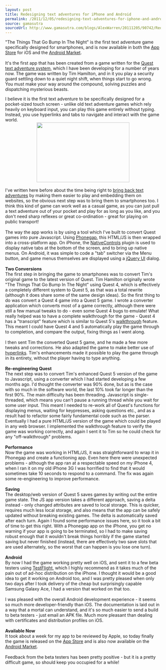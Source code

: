 ```yaml
---
layout: post
title: Redesigning text adventures for iPhone and Android
permalink: /2011/12/05/redesigning-text-adventures-for-iphone-and-android/
source: gamasutra
sourceUrl: http://www.gamasutra.com/blogs/AlexWarren/20111205/90742/Redesigning_text_adventures_for_iPhone_and_Android.php
---
```


<p>"The Things That Go Bump In The Night" is the first text adventure game specifically designed for smartphones, and is now available in both the <a href="http://itunes.apple.com/us/app/the-things-that-go-bump-in/id483544547?ls=1&mt=8">App Store</a> for iOS and the <a href="https://market.android.com/details?id=com.axeuk.android.bump">Android Market</a>.<br />
<br />
It&#39;s the first app that has been created from a game written for the <a href="http://www.textadventures.co.uk/quest/">Quest text adventure system</a>, which I have been developing for a number of years now. The game was written by Tim Hamilton, and in it you play a security guard settling down to a quiet night shift, when things start to go wrong. You must make your way around the compound, solving puzzles and dispatching mysterious beasts.</p>

<p>I believe it is the first text adventure to be specifically designed for a pocket-sized touch screen - unlike old text adventure games which rely heavily on keyboard input, you can play this game entirely without typing. Instead, you use hyperlinks and tabs to navigate and interact with the game world.<br />
 <a href="/images/2011/www.textadventures.co.uk-wp-content-uploads-2011-11-bump.png"><img alt="" class="aligncenter" height="194" src="/images/2011/www.textadventures.co.uk-wp-content-uploads-2011-11-bump-300x194.png" style="display: block; margin-left: auto; margin-right: auto;" title="iPhone screenshots" width="300" /></a> <br />
I&#39;ve written here before about the time being right to <a href="http://www.gamasutra.com/blogs/AlexWarren/20110905/8342/Reinventing_text_adventure_games_for_the_modern_web.php">bring back text adventures</a> by making them easier to play and embedding them on websites, so the obvious next step was to bring them to smartphones too. I think this kind of game can work well as a casual game, as you can just pull a text adventure out of your pocket and play for as long as you like, and you don&#39;t need sharp reflexes or great co-ordination - great for playing on public transport! <br />
<br />
The way the app works is by using a tool which I&#39;ve built to convert Quest games into pure Javascript. Using <a href="http://www.phonegap.com">Phonegap</a>, this HTML/JS is then wrapped into a cross-platform app. On iPhone, the <a href="https://github.com/phonegap/phonegap-plugins/tree/master/iPhone/NativeControls">NativeControls</a> plugin is used to display native tabs at the bottom of the screen, and to bring up native menus. On Android, it was simple to code a "tab" switcher via the Menu button, and game menus themselves are displayed using a <a href="http://jqueryui.com/">jQuery UI</a> dialog.<br />
<br />
<strong>Two Conversions</strong><br />
The first step in bringing the game to smartphones was to convert Tim&#39;s original game to the latest version of Quest. Tim Hamilton originally wrote "The Things That Go Bump In The Night" using Quest 4, which is effectively a completely different system to Quest 5, as that was a total rewrite (although it does share some of the same design ideas). So the first thing to do was convert a Quest 4 game into a Quest 5 game. I wrote a converter application which converts most of a game correctly, although there were still a few manual tweaks to do - even some Quest 4 bugs to emulate! What really helped was to have a complete walkthrough for the game - Quest 4 has a "transcript" feature which is similar to Quest 5&#39;s <a href="http://quest5.net/wiki/Using_walkthroughs">walkthrough</a> feature. This meant I could have Quest 4 and 5 automatically play the game through to completion, and compare the output, fixing things as I went along.<br />
<br />
I then sent Tim the converted Quest 5 game, and he made a few more tweaks and corrections. He also adapted the game to make better use of <a href="/2011/07/11/eliminating-guess-the-verb/" title="Eliminating “Guess the Verb”">hyperlinks</a>. Tim&#39;s enhancements made it possible to play the game through in its entirety, without the player having to type anything. <br />
<br />
<strong>Re-engineering Quest</strong><br />
The next step was to convert Tim&#39;s enhanced Quest 5 version of the game to Javascript, using a converter which I had started developing a few months ago. I&#39;d thought the converter was 90% done, but as is the case with so much in the software world, the last 10% took far longer than the first 90%. The main difficulty has been threading. Javascript is single-threaded, which means you can&#39;t pause a running thread while you wait for some user input. This meant I needed to re-work all of Quest&#39;s functions for displaying menus, waiting for keypresses, asking questions etc., and as a result had to refactor some fairly fundamental code such as the parser. Eventually I had a pure HTML/JS version of the game which could be played in any web browser. I implemented the walkthrough feature to verify the game was working correctly, and again I sent it to Tim so he could check for any "off-walkthrough" problems.<br />
<br />
<strong>Performance</strong><br />
Now the game was working in HTML/JS, it was straightforward to wrap it in Phonegap and create a functioning app. Even here there were unexpected problems - although the app ran at a respectable speed on my iPhone 4, when I ran it on my old iPhone 3G I was horrified to find that it would sometimes take 10 seconds to respond to a command. The fix was again some re-engineering to improve performance.<br />
<br />
<strong>Saving</strong><br />
The desktop/web version of Quest 5 saves games by writing out the entire game state. The JS app version takes a different approach, saving a delta instead - only changed attributes are saved to local storage. This is quicker, requires much less local storage, and also means that the app can be safely updated without breaking existing games. The delta is automatically saved after each turn. Again I found some performance issues here, so it took a bit of time to get this right. With a Phonegap app on the iPhone, you get no warning if your app is going to be terminated, so I had to make saving robust enough that it wouldn&#39;t break things horribly if the game started saving but never finished (instead, there are effectively two save slots that are used alternately, so the worst that can happen is you lose one turn).<br />
<br />
<strong>Android</strong><br />
By now I had the game working pretty well on iOS, and sent it to a few beta testers using <a href="http://testflightapp.com">TestFlight</a>, which I highly recommend as it takes much of the pain out of ad-hoc distribution on the iPhone. I thought it would be a good idea to get it working on Android too, and I was pretty pleased when only two days after I took delivery of the cheap but surprisingly capable Samsung Galaxy Ace, I had a version that worked on that too.<br />
<br />
I was pleased with the overall Android development experience - it seems so much more developer-friendly than iOS. The documentation is laid out in a way that a mortal can understand, and it&#39;s so much easier to send a build to beta testers - just email an APK file. Much more pleasant than dealing with certificates and distribution profiles on iOS.<br />
<br />
<strong>Available Now</strong><br />
It took about a week for my app to be reviewed by Apple, so today finally the game is released on the <a href="http://itunes.apple.com/us/app/the-things-that-go-bump-in/id483544547?ls=1&mt=8">App Store</a> and is also now available on the <a href="https://market.android.com/details?id=com.axeuk.android.bump">Android Market</a>.<br />
<br />
Feedback from the beta testers has been pretty positive - but it is a pretty difficult game, so should keep you occupied for a while!</p>